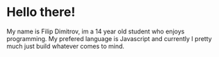 # Hello there!

My name is Filip Dimitrov, im a 14 year old student who enjoys programming. My prefered language is Javascript and currently I pretty much just build whatever comes to mind.
